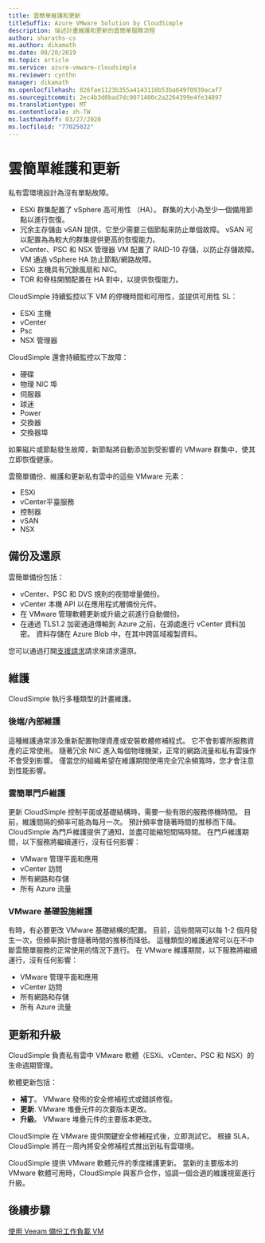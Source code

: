 ```yaml
---
title: 雲簡單維護和更新
titleSuffix: Azure VMware Solution by CloudSimple
description: 描述計畫維護和更新的雲簡單服務流程
author: sharaths-cs
ms.author: dikamath
ms.date: 08/20/2019
ms.topic: article
ms.service: azure-vmware-cloudsimple
ms.reviewer: cynthn
manager: dikamath
ms.openlocfilehash: 826fae1123b355a4143118b53ba649f0939acaf7
ms.sourcegitcommit: 2ec4b3d0bad7dc0071400c2a2264399e4fe34897
ms.translationtype: MT
ms.contentlocale: zh-TW
ms.lasthandoff: 03/27/2020
ms.locfileid: "77025022"
---
```

# <a name="cloudsimple-maintenance-and-updates"></a>雲簡單維護和更新

私有雲環境設計為沒有單點故障。

* ESXi 群集配置了 vSphere 高可用性 （HA）。 群集的大小為至少一個備用節點以進行恢復。
* 冗余主存儲由 vSAN 提供，它至少需要三個節點來防止單個故障。 vSAN 可以配置為為較大的群集提供更高的恢復能力。
* vCenter、PSC 和 NSX 管理器 VM 配置了 RAID-10 存儲，以防止存儲故障。 VM 通過 vSphere HA 防止節點/網路故障。
* ESXi 主機具有冗餘風扇和 NIC。
* TOR 和脊柱開關配置在 HA 對中，以提供恢復能力。

CloudSimple 持續監控以下 VM 的停機時間和可用性，並提供可用性 SL：

* ESXi 主機
* vCenter
* Psc
* NSX 管理器

CloudSimple 還會持續監控以下故障：

* 硬碟
* 物理 NIC 埠
* 伺服器
* 球迷
* Power
* 交換器
* 交換器埠

如果磁片或節點發生故障，新節點將自動添加到受影響的 VMware 群集中，使其立即恢復健康。

雲簡單備份、維護和更新私有雲中的這些 VMware 元素：

* ESXi
* vCenter平臺服務
* 控制器
* vSAN
* NSX

## <a name="back-up-and-restore"></a>備份及還原

雲簡單備份包括：

* vCenter、PSC 和 DVS 規則的夜間增量備份。
* vCenter 本機 API 以在應用程式層備份元件。
* 在 VMware 管理軟體更新或升級之前進行自動備份。
* 在通過 TLS1.2 加密通道傳輸到 Azure 之前，在源處進行 vCenter 資料加密。 資料存儲在 Azure Blob 中，在其中跨區域複製資料。

您可以通過打開[支援請求](https://portal.azure.com/#blade/Microsoft_Azure_Support/HelpAndSupportBlade/newsupportrequest)請求來請求還原。

## <a name="maintenance"></a>維護

CloudSimple 執行多種類型的計畫維護。

### <a name="backendinternal-maintenance"></a>後端/內部維護

這種維護通常涉及重新配置物理資產或安裝軟體修補程式。 它不會影響所服務資產的正常使用。 隨著冗余 NIC 進入每個物理機架，正常的網路流量和私有雲操作不會受到影響。 僅當您的組織希望在維護期間使用完全冗余頻寬時，您才會注意到性能影響。

### <a name="cloudsimple-portal-maintenance"></a>雲簡單門戶維護

更新 CloudSimple 控制平面或基礎結構時，需要一些有限的服務停機時間。 目前，維護間隔的頻率可能為每月一次。 預計頻率會隨著時間的推移而下降。 CloudSimple 為門戶維護提供了通知，並盡可能縮短間隔時間。 在門戶維護期間，以下服務將繼續運行，沒有任何影響：

* VMware 管理平面和應用
* vCenter 訪問
* 所有網路和存儲
* 所有 Azure 流量

### <a name="vmware-infrastructure-maintenance"></a>VMware 基礎設施維護

有時，有必要更改 VMware 基礎結構的配置。  目前，這些間隔可以每 1-2 個月發生一次，但頻率預計會隨著時間的推移而降低。 這種類型的維護通常可以在不中斷雲簡單服務的正常使用的情況下進行。 在 VMware 維護期間，以下服務將繼續運行，沒有任何影響：

* VMware 管理平面和應用
* vCenter 訪問
* 所有網路和存儲
* 所有 Azure 流量

## <a name="updates-and-upgrades"></a>更新和升級

CloudSimple 負責私有雲中 VMware 軟體（ESXi、vCenter、PSC 和 NSX）的生命週期管理。

軟體更新包括：

* **補丁**。 VMware 發佈的安全修補程式或錯誤修復。
* **更新**. VMware 堆疊元件的次要版本更改。
* **升級**。 VMware 堆疊元件的主要版本更改。

CloudSimple 在 VMware 提供關鍵安全修補程式後，立即測試它。 根據 SLA，CloudSimple 將在一周內將安全修補程式推出到私有雲環境。

CloudSimple 提供 VMware 軟體元件的季度維護更新。 當新的主要版本的 VMware 軟體可用時，CloudSimple 與客戶合作，協調一個合適的維護視窗進行升級。

## <a name="next-steps"></a>後續步驟

[使用 Veeam 備份工作負載 VM](backup-workloads-veeam.md)
